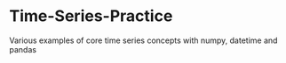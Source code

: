 # Time-Series-Practice
Various examples of core time series concepts with numpy, datetime and pandas
